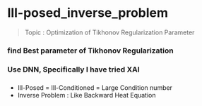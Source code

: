 # Ill-posed_inverse_problem
> Topic : Optimization of Tikhonov Regularization Parameter

### find Best parameter of Tikhonov Regularization
### Use DNN, Specifically I have tried XAI

###
* Ill-Posed = Ill-Conditioned = Large Condition number
* Inverse Problem : Like Backward Heat Equation

